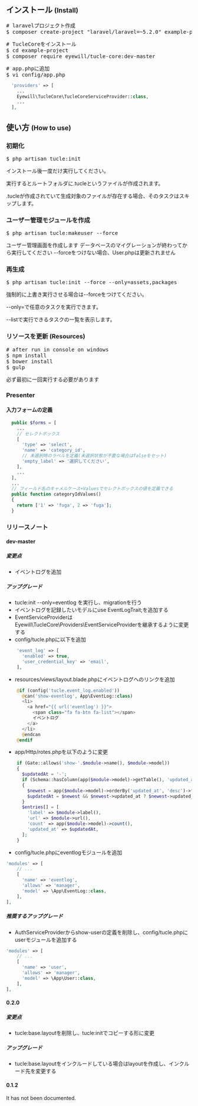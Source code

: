 ## インストール <small>(Install)</small>

<pre>
# laravelプロジェクト作成
$ composer create-project "laravel/laravel=~5.2.0" example-project
</pre>

<pre>
# TucleCoreをインストール
$ cd example-project
$ composer require eyewill/tucle-core:dev-master
</pre>



<pre>
# app.phpに追加
$ vi config/app.php
</pre>
~~~php
  'providers' => [
    ...
    Eyewill\TucleCore\TucleCoreServiceProvider::class,
    ...
  ],
~~~

## 使い方 <small>(How to use)</small>

### 初期化

<pre>
$ php artisan tucle:init
</pre>

インストール後一度だけ実行してください。

実行するとルートフォルダに.tucleというファイルが作成されます。

.tucleが作成されていて生成対象のファイルが存在する場合、そのタスクはスキップします。

### ユーザー管理モジュールを作成

<pre>
$ php artisan tucle:makeuser --force
</pre>

ユーザー管理画面を作成します
データベースのマイグレーションが終わってから実行してください
--forceをつけない場合、User.phpは更新されません

### 再生成

<pre>
$ php artisan tucle:init --force --only=assets,packages
</pre>

強制的に上書き実行させる場合は--forceをつけてください。

--only=で任意のタスクを実行できます。

--listで実行できるタスクの一覧を表示します。

### リソースを更新 (Resources)

<pre>
# after run in console on windows
$ npm install
$ bower install
$ gulp
</pre>

必ず最初に一回実行する必要があります

### Presenter

#### 入力フォームの定義

~~~php
  public $forms = [
    ...
    // セレクトボックス
    [
      'type' => 'select',
      'name' => 'category_id',
      // 未選択時のラベルを定義(未選択状態が不要な場合はfalseをセット)
      'empty_label' => '選択してください',
    ],
    ...
  ],
  ...
  // フィールド名のキャメルケース+Valuesでセレクトボックスの値を定義できる
  public function categoryIdValues()
  {
    return ['1' => 'fuga', 2 => 'fuga'];
  }
~~~


### リリースノート

#### dev-master

##### 変更点

- イベントログを追加

##### アップグレード

- tucle:init --only=eventlog を実行し、migrationを行う
- イベントログを記録したいモデルにuse EventLogTrait;を追加する
- EventServiceProviderはEyewill\TucleCore\Providers\EventServiceProviderを継承するように変更する
- config/tucle.phpに以下を追加
~~~php
    'event_log' => [
      'enabled' => true,
      'user_credential_key' => 'email',
    ],
~~~
- resources/views/layout.blade.phpにイベントログへのリンクを追加
~~~php
    @if (config('tucle.event_log.enabled'))
      @can('show-eventlog', App\EventLog::class)
      <li>
        <a href="{{ url('eventlog') }}">
          <span class="fa fa-btn fa-list"></span>
          イベントログ
        </a>
      </li>
      @endcan
    @endif
~~~
- app/Http/rotes.phpを以下のように変更
~~~php
    if (Gate::allows('show-'.$module->name(), $module->model))
    {
      $updatedAt = '-';
      if (Schema::hasColumn(app($module->model)->getTable(), 'updated_at'))
      {
        $newest = app($module->model)->orderBy('updated_at', 'desc')->first();
        $updatedAt = $newest && $newest->updated_at ? $newest->updated_at->format('Y/m/d H:i') : '-';
      }
      $entries[] = [
        'label' => $module->label(),
        'url' => $module->url(),
        'count' => app($module->model)->count(),
        'updated_at' => $updatedAt,
      ];
    }
~~~
- config/tucle.phpにeventlogモジュールを追加
~~~php
'modules' => [
    // ...
    [
      'name' => 'eventlog',
      'allows' => 'manager',
      'model' => \App\EventLog::class,
    ],
],
~~~

##### 推奨するアップグレード

- AuthServiceProviderからshow-userの定義を削除し、config/tucle.phpにuserモジュールを追加する
~~~php
'modules' => [
    // ...
    [
      'name' => 'user',
      'allows' => 'manager',
      'model' => \App\User::class,
    ],
],
~~~

#### 0.2.0

##### 変更点

- tucle:base.layoutを削除し、tucle:initでコピーする形に変更

##### アップグレード

- tucle:base.layoutをインクルードしている場合はlayoutを作成し、インクルード先を変更する

#### 0.1.2

It has not been documented.
